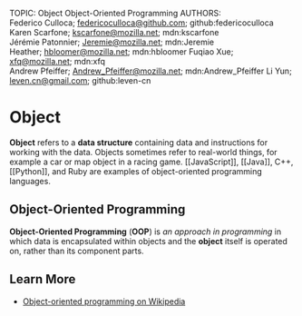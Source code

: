 TOPIC: Object
       Object-Oriented Programming
AUTHORS: Federico Culloca; federicoculloca@github.com; github:federicoculloca
         Karen Scarfone; kscarfone@mozilla.net; mdn:kscarfone
         Jérémie Patonnier; Jeremie@mozilla.net; mdn:Jeremie
         Heather; hbloomer@mozilla.net; mdn:hbloomer
         Fuqiao Xue; xfq@mozilla.net; mdn:xfq
         Andrew Pfeiffer; Andrew_Pfeiffer@mozilla.net; mdn:Andrew_Pfeiffer
         Li Yun; leven.cn@gmail.com; github:leven-cn

# Object

**Object** refers to a **data structure** containing data and instructions for working with the data.
Objects sometimes refer to real-world things, for example a car or map object in a racing game.
[[JavaScript]], [[Java]], C++, [[Python]], and Ruby are examples of object-oriented programming languages.

## Object-Oriented Programming

**Object-Oriented Programming** (**OOP**) is *an approach in programming* in which data is encapsulated
within objects and the **object** itself is operated on, rather than its component parts.

## Learn More

- [Object-oriented programming on Wikipedia](https://en.wikipedia.org/wiki/Object-oriented%20programming)

